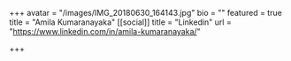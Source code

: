+++
avatar = "/images/IMG_20180630_164143.jpg"
bio = ""
featured = true
title = "Amila Kumaranayaka"
[[social]]
title = "Linkedin"
url = "https://www.linkedin.com/in/amila-kumaranayaka/"

+++
